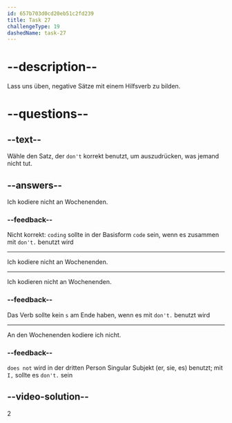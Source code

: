 ```yaml
---
id: 657b703d0cd20eb51c2fd239
title: Task 27
challengeType: 19
dashedName: task-27
---
```


# --description--

Lass uns üben, negative Sätze mit einem Hilfsverb zu bilden.

# --questions--

## --text--

Wähle den Satz, der `don't` korrekt benutzt, um auszudrücken, was jemand nicht tut.

## --answers--

Ich kodiere nicht an Wochenenden.

### --feedback--

Nicht korrekt: `coding` sollte in der Basisform `code` sein, wenn es zusammen mit `don't.` benutzt wird

---

Ich kodiere nicht an Wochenenden.

---

Ich kodieren nicht an Wochenenden.

### --feedback--

Das Verb sollte kein `s` am Ende haben, wenn es mit `don't.` benutzt wird

---

An den Wochenenden kodiere ich nicht.

### --feedback--

`does not` wird in der dritten Person Singular Subjekt (er, sie, es) benutzt; mit `I,` sollte es `don't.` sein

## --video-solution--

2
